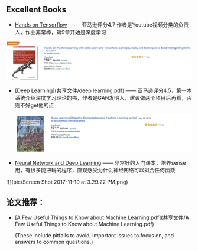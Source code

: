 ## Excellent Books

* [Hands on Tensorflow](共享文件/Hands.On.TensorFlow.pdf) ----- 亚马逊评分4.7 作者是Youtube视频分类的负责人，作业非常棒，第9章开始是深度学习

![](pic/handson.png)

* [Deep Learning](共享文件/deep learning.pdf) —— 亚马逊评分4.5，第一本系统介绍深度学习理论的书，作者是GAN发明人，建议做两个项目后再看，否则不好get他的点

  ![](pic/deeplearning.png)

* [Neural Network and Deep Learning](http://neuralnetworksanddeeplearning.com/chap1.html) —— 非常好的入门课本，培养sense用，有很多能把玩的程序，直观感受为什么神经网络可以拟合任何函数

![](pic/Screen Shot 2017-11-10 at 3.29.22 PM.png)



## 论文推荐：

- [A Few Useful Things to Know about Machine Learning.pdf](共享文件/A Few Useful Things to Know about Machine Learning.pdf)   

  (These include pitfalls to avoid, important issues to focus on, and answers to common questions.)